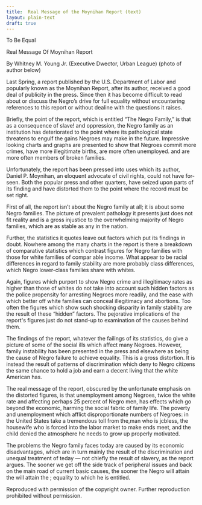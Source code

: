 ```yaml
---
title:  Real Message of the Moynihan Report (text)
layout: plain-text
draft: true
---
```


To Be Equal

Real Message Of Moynihan Report

By Whitney M. Young Jr.
(Executive Dwector, Urban League) (photo of author below)

Last Spring, a report published by the U.S. Department of Labor and popularly known as the Moynihan Report, after its author, received a good deal of publicity in the press. Since then it has become difficult to read about or discuss the Negro’s drive for full equality without encountering references to this report or without dealine with the questions it raises. 

Briefly, the point of the report, which is entitled “The Negro Family,” is that as a consequence of slave!
and oppression, the Negro family as an institution has deteriorated to the point where its pathological state threatens to engulf the gains Negroes may make in the future. Impressive looking charts and graphs are presented to show that Negroes commit more crimes, have more illegitimate births, are more often unemployed. and are more often members of broken families.

Unfortunately, the report has been pressed into uses which its author, Daniel P. Moynihan, an eloquent advocate of civil rights, could not have for-
seen. Both the popular press and other quarters, have seized upon parts of its finding and have distorted them to the point where the record must be set right.

First of all, the report isn’t about the Negro family at all; it is about some Negro families. The picture of prevalent pathology it presents just does not fit reality and is a gross injustice to the overwhelming majority of Negro families, which are as stable as any in the nation.

Further, the statistics it quotes leave out factors which put its findings in doubt. Nowhere among the many charts in the report is there a breakdown of comparative statistics which contrast figures for Negro families with those for white families of compar able income. What appear to be racial differences in regard to family stability are more probably class differences, which Negro lower-class families share with whites.

Again, figures which purport to show Negro crime and illegitimacy rates as higher than those of whites do not take into account such hidden factors as the police propensity for arresting Negroes more readily, and the ease with which better off white families can conceal illegitimacy and abortions. Too often the figures which show such shocking disparity in family stability are the result of these “hidden” factors. The pejorative implications of the report's figures just do not stand-up to examination of the causes behind them.

The findings of the report, whatever the failings of its statistics, do give a picture of some of the social ills which affect many Negroes. However, family instability has been presented in the press and elsewhere as being the cause of Negro failure to achieve equality. This is a gross distortion. It is instead the result of patterns of discrimination which deny to Negro citizens the same chance to hold a job and earn a decent living that the white American has.

The real message of the report, obscured by the unfortunate emphasis on the distorted figures, is that unemployment among Negroes, twice the white rate and affecting perhaps 25 percent of Negro men, has effects which go beyond the economic, harming the social fabric of family life. The poverty and unemployment which afflict disproportionate numbers of Negroes: in the United States take a tremendous toll from the,man who is jcbless, the housewife who is forced into the labor market to make ends meet, and the child denied the atmosphere he needs to grow up properly motivated.

The problems the Negro family faces today are caused by its economic disadvantages, which are in turn mainly the result of the discrimination and unequal treatment of teday — not chiefly the result of slavery, as the report argues. The sooner we get off the side track of peripheral issues and back on the main road of current basic causes, the sooner the Negro will attain the will attain the ; equality to which he is entitled.

Reproduced with permission of the copyright owner. Further reproduction prohibited without permission.
